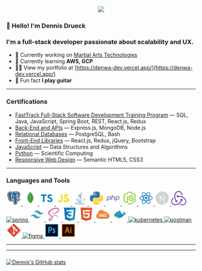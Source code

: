 <div width="100%" align="center">
<a href="https://denwa-dev.vercel.app/">
<img src="https://user-images.githubusercontent.com/113398750/225261507-aec19b47-e576-4d39-b878-d9724f7d3bb6.png">
</div>
</a>
</div>
<h3 align="left">👋 Hello! I'm Dennis Drueck</h3>

<h3 align="left">I'm a full-stack developer passionate about scalability and UX.</h3>

-   🔭 Currently working on [Martial Arts Technologies](https://www.mataction.com/)
-   🌱 Currently learning **AWS, GCP**
-   👨‍💻 View my portfolio at [https://denwa-dev.vercel.app/](https://denwa-dev.vercel.app/)
-   🎸 Fun fact **I play guitar**

<hr>

<h3 align="left">Certifications</h3>

-   [FastTrack Full-Stack Software Development Training Program](https://www.credential.net/fd384cd9-1520-4b46-8b24-56fdc291dbca) — SQL, Java, JavaScript, Spring Boot, REST, React.js, Redux
-   [Back-End and APIs](https://www.freecodecamp.org/certification/denwadev/back-end-development-and-apis) — Express.js, MongoDB, Node.js
-   [Relational Databases](https://www.freecodecamp.org/certification/denwadev/relational-database-v8) — PostgreSQL, Bash
-   [Front-End Libraries](https://www.freecodecamp.org/certification/denwadev/front-end-development-libraries) — React.js, Redux, jQuery, Bootstrap
-   [JavaScript](https://www.freecodecamp.org/certification/denwadev/javascript-algorithms-and-data-structures) — Data Structures and Algorithms
-   [Python](https://www.freecodecamp.org/certification/denwadev/scientific-computing-with-python) — Scientific Computing
-   [Responsive Web Design](https://www.freecodecamp.org/certification/denwadev/responsive-web-design) — Semantic HTML5, CSS3

<hr>

<h3 align="left">Languages and Tools</h3>

<div>
<a href="https://www.postgresql.org" target="_blank" rel="noreferrer"> 
<img src="https://raw.githubusercontent.com/vscode-icons/vscode-icons/master/icons/file_type_pgsql.svg" width="40" height="40">
</a> 
<a href="https://www.mongodb.com/" target="_blank" rel="noreferrer"> 
<img src="https://raw.githubusercontent.com/vscode-icons/vscode-icons/master/icons/file_type_mongo.svg" width="40" height="40">
</a>  
<a href="https://www.typescriptlang.org/" target="_blank" rel="noreferrer"> 
<img src="https://raw.githubusercontent.com/vscode-icons/vscode-icons/master/icons/file_type_typescript.svg" width="40" height="40">
</a> 
<a href="https://developer.mozilla.org/en-US/docs/Web/JavaScript" target="_blank" rel="noreferrer"> 
<img src="https://raw.githubusercontent.com/vscode-icons/vscode-icons/master/icons/file_type_js.svg" width="40" height="40">
</a> 
<a href="https://www.java.com" target="_blank" rel="noreferrer"> 
<img src="https://raw.githubusercontent.com/vscode-icons/vscode-icons/master/icons/file_type_java.svg" width="40" height="40">
</a>
<a href="https://www.python.org" target="_blank" rel="noreferrer"> 
<img src="https://raw.githubusercontent.com/vscode-icons/vscode-icons/master/icons/file_type_python.svg" width="40" height="40">
</a> 
<a href="https://www.php.net" target="_blank" rel="noreferrer"> 
<img src="https://raw.githubusercontent.com/vscode-icons/vscode-icons/master/icons/file_type_php3.svg" width="40" height="40">
</a> 
<a href="https://nodejs.org" target="_blank" rel="noreferrer"> 
<img src="https://raw.githubusercontent.com/vscode-icons/vscode-icons/master/icons/file_type_node.svg" width="40" height="40">
</a> 
<a href="https://reactjs.org/" target="_blank" rel="noreferrer"> 
<img src="https://raw.githubusercontent.com/vscode-icons/vscode-icons/master/icons/file_type_reactts.svg" width="40" height="40">
</a> 
<a href="https://nextjs.org/" target="_blank" rel="noreferrer"> 
<img src="https://raw.githubusercontent.com/vscode-icons/vscode-icons/master/icons/file_type_next.svg" width="40" height="40">
</a>  
<a href="https://redux.js.org" target="_blank" rel="noreferrer"> 
<img src="https://raw.githubusercontent.com/devicons/devicon/master/icons/redux/redux-original.svg" alt="redux" width="40" height="40"/> 
</a> 
<a href="https://spring.io/" target="_blank" rel="noreferrer"> 
<img src="https://www.vectorlogo.zone/logos/springio/springio-icon.svg" alt="spring" width="40" height="40"/> 
</a> 
<a href="https://tailwindcss.com/" target="_blank" rel="noreferrer"> 
<img src="https://raw.githubusercontent.com/vscode-icons/vscode-icons/master/icons/file_type_tailwind.svg" width="40" height="40">
</a> 
<a href="https://sass-lang.com" target="_blank" rel="noreferrer"> 
<img src="https://raw.githubusercontent.com/vscode-icons/vscode-icons/master/icons/file_type_scss.svg" width="40" height="40">
</a> 
<a href="https://www.w3schools.com/css/" target="_blank" rel="noreferrer"> 
<img src="https://raw.githubusercontent.com/vscode-icons/vscode-icons/master/icons/file_type_css.svg" width="40" height="40">
</a> 
<a href="https://www.w3.org/html/" target="_blank" rel="noreferrer"> 
<img src="https://raw.githubusercontent.com/vscode-icons/vscode-icons/master/icons/file_type_html.svg" width="40" height="40">
</a> 
<a href="https://aws.amazon.com" target="_blank" rel="noreferrer"> 
<img src="https://raw.githubusercontent.com/vscode-icons/vscode-icons/master/icons/file_type_aws.svg" width="40" height="40">
</a> 
<a href="https://www.docker.com/" target="_blank" rel="noreferrer"> 
<img src="https://raw.githubusercontent.com/vscode-icons/vscode-icons/master/icons/file_type_docker.svg" width="40" height="40">
</a> 
<a href="https://kubernetes.io" target="_blank" rel="noreferrer"> 
<img src="https://www.vectorlogo.zone/logos/kubernetes/kubernetes-icon.svg" alt="kubernetes" width="40" height="40"/> 
</a> 
<a href="https://postman.com" target="_blank" rel="noreferrer"> 
<img src="https://www.vectorlogo.zone/logos/getpostman/getpostman-icon.svg" alt="postman" width="40" height="40"/> 
</a>
<a href="https://git-scm.com/" target="_blank" rel="noreferrer"> 
<img src="https://raw.githubusercontent.com/vscode-icons/vscode-icons/master/icons/file_type_git.svg" width="40" height="40">
</a> 
<a href="https://www.figma.com/" target="_blank" rel="noreferrer"> 
<img src="https://www.vectorlogo.zone/logos/figma/figma-icon.svg" alt="figma" width="40" height="40"/> 
</a> 
<a href="https://www.photoshop.com/en" target="_blank" rel="noreferrer"> 
<img src="https://raw.githubusercontent.com/vscode-icons/vscode-icons/master/icons/file_type_photoshop.svg" width="40" height="40">
</a> 
<a href="https://www.adobe.com/in/products/illustrator.html" target="_blank" rel="noreferrer"> 
<img src="https://raw.githubusercontent.com/vscode-icons/vscode-icons/master/icons/file_type_ai.svg" width="40" height="40">
</a> 
</div>

<hr>
<hr>
<h3></h3>
<div align="left">

[![Dennis's GitHub stats](https://github-readme-stats.vercel.app/api?username=d5732&show_icons=true&title_color=61afef&icon_color=98c379&text_color=e3e5e8&bg_color=282c34)](https://github.com/d5732)
</div>
